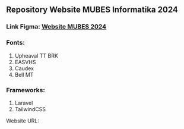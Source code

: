 ## **Repository Website MUBES Informatika 2024**

### **Link Figma:** [Website MUBES 2024](https://www.figma.com/design/VgkaqMaIDDh2IdytyGy1Gk/Website-MUBES-2024?node-id=0-1&t=fv5I9m3xOcn4Hpp4-1)

### **Fonts:**
1. Upheaval TT BRK
2. EASVHS
3. Caudex
4. Bell MT

### **Frameworks:**
1. Laravel
2. TailwindCSS

Website URL: 